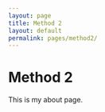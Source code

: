 ```yaml
---
layout: page
title: Method 2
layout: default
permalink: pages/method2/
---
```


# Method 2
This is my about page.
